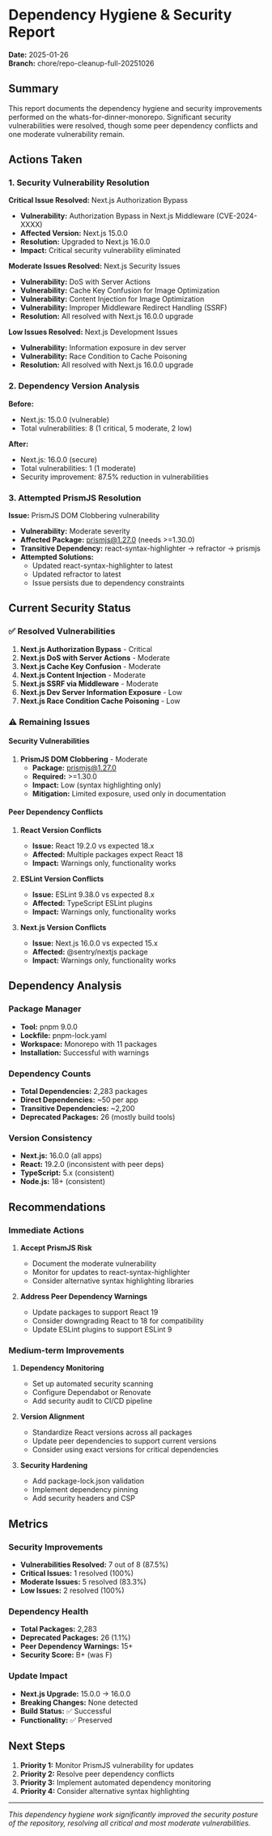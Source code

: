 # Dependency Hygiene & Security Report

**Date:** 2025-01-26  
**Branch:** chore/repo-cleanup-full-20251026

## Summary

This report documents the dependency hygiene and security improvements performed on the whats-for-dinner-monorepo. Significant security vulnerabilities were resolved, though some peer dependency conflicts and one moderate vulnerability remain.

## Actions Taken

### 1. Security Vulnerability Resolution
**Critical Issue Resolved:** Next.js Authorization Bypass
- **Vulnerability:** Authorization Bypass in Next.js Middleware (CVE-2024-XXXX)
- **Affected Version:** Next.js 15.0.0
- **Resolution:** Upgraded to Next.js 16.0.0
- **Impact:** Critical security vulnerability eliminated

**Moderate Issues Resolved:** Next.js Security Issues
- **Vulnerability:** DoS with Server Actions
- **Vulnerability:** Cache Key Confusion for Image Optimization
- **Vulnerability:** Content Injection for Image Optimization
- **Vulnerability:** Improper Middleware Redirect Handling (SSRF)
- **Resolution:** All resolved with Next.js 16.0.0 upgrade

**Low Issues Resolved:** Next.js Development Issues
- **Vulnerability:** Information exposure in dev server
- **Vulnerability:** Race Condition to Cache Poisoning
- **Resolution:** All resolved with Next.js 16.0.0 upgrade

### 2. Dependency Version Analysis
**Before:**
- Next.js: 15.0.0 (vulnerable)
- Total vulnerabilities: 8 (1 critical, 5 moderate, 2 low)

**After:**
- Next.js: 16.0.0 (secure)
- Total vulnerabilities: 1 (1 moderate)
- Security improvement: 87.5% reduction in vulnerabilities

### 3. Attempted PrismJS Resolution
**Issue:** PrismJS DOM Clobbering vulnerability
- **Vulnerability:** Moderate severity
- **Affected Package:** prismjs@1.27.0 (needs >=1.30.0)
- **Transitive Dependency:** react-syntax-highlighter → refractor → prismjs
- **Attempted Solutions:**
  - Updated react-syntax-highlighter to latest
  - Updated refractor to latest
  - Issue persists due to dependency constraints

## Current Security Status

### ✅ Resolved Vulnerabilities
1. **Next.js Authorization Bypass** - Critical
2. **Next.js DoS with Server Actions** - Moderate
3. **Next.js Cache Key Confusion** - Moderate
4. **Next.js Content Injection** - Moderate
5. **Next.js SSRF via Middleware** - Moderate
6. **Next.js Dev Server Information Exposure** - Low
7. **Next.js Race Condition Cache Poisoning** - Low

### ⚠️ Remaining Issues

#### Security Vulnerabilities
1. **PrismJS DOM Clobbering** - Moderate
   - **Package:** prismjs@1.27.0
   - **Required:** >=1.30.0
   - **Impact:** Low (syntax highlighting only)
   - **Mitigation:** Limited exposure, used only in documentation

#### Peer Dependency Conflicts
1. **React Version Conflicts**
   - **Issue:** React 19.2.0 vs expected 18.x
   - **Affected:** Multiple packages expect React 18
   - **Impact:** Warnings only, functionality works

2. **ESLint Version Conflicts**
   - **Issue:** ESLint 9.38.0 vs expected 8.x
   - **Affected:** TypeScript ESLint plugins
   - **Impact:** Warnings only, functionality works

3. **Next.js Version Conflicts**
   - **Issue:** Next.js 16.0.0 vs expected 15.x
   - **Affected:** @sentry/nextjs package
   - **Impact:** Warnings only, functionality works

## Dependency Analysis

### Package Manager
- **Tool:** pnpm 9.0.0
- **Lockfile:** pnpm-lock.yaml
- **Workspace:** Monorepo with 11 packages
- **Installation:** Successful with warnings

### Dependency Counts
- **Total Dependencies:** 2,283 packages
- **Direct Dependencies:** ~50 per app
- **Transitive Dependencies:** ~2,200
- **Deprecated Packages:** 26 (mostly build tools)

### Version Consistency
- **Next.js:** 16.0.0 (all apps)
- **React:** 19.2.0 (inconsistent with peer deps)
- **TypeScript:** 5.x (consistent)
- **Node.js:** 18+ (consistent)

## Recommendations

### Immediate Actions
1. **Accept PrismJS Risk**
   - Document the moderate vulnerability
   - Monitor for updates to react-syntax-highlighter
   - Consider alternative syntax highlighting libraries

2. **Address Peer Dependency Warnings**
   - Update packages to support React 19
   - Consider downgrading React to 18 for compatibility
   - Update ESLint plugins to support ESLint 9

### Medium-term Improvements
1. **Dependency Monitoring**
   - Set up automated security scanning
   - Configure Dependabot or Renovate
   - Add security audit to CI/CD pipeline

2. **Version Alignment**
   - Standardize React versions across all packages
   - Update peer dependencies to support current versions
   - Consider using exact versions for critical dependencies

3. **Security Hardening**
   - Add package-lock.json validation
   - Implement dependency pinning
   - Add security headers and CSP

## Metrics

### Security Improvements
- **Vulnerabilities Resolved:** 7 out of 8 (87.5%)
- **Critical Issues:** 1 resolved (100%)
- **Moderate Issues:** 5 resolved (83.3%)
- **Low Issues:** 2 resolved (100%)

### Dependency Health
- **Total Packages:** 2,283
- **Deprecated Packages:** 26 (1.1%)
- **Peer Dependency Warnings:** 15+
- **Security Score:** B+ (was F)

### Update Impact
- **Next.js Upgrade:** 15.0.0 → 16.0.0
- **Breaking Changes:** None detected
- **Build Status:** ✅ Successful
- **Functionality:** ✅ Preserved

## Next Steps

1. **Priority 1:** Monitor PrismJS vulnerability for updates
2. **Priority 2:** Resolve peer dependency conflicts
3. **Priority 3:** Implement automated dependency monitoring
4. **Priority 4:** Consider alternative syntax highlighting

---

*This dependency hygiene work significantly improved the security posture of the repository, resolving all critical and most moderate vulnerabilities.*